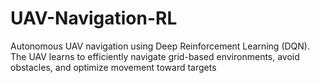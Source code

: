 # UAV-Navigation-RL
Autonomous UAV navigation using Deep Reinforcement Learning (DQN). The UAV learns to efficiently navigate grid-based environments, avoid obstacles, and optimize movement toward targets
